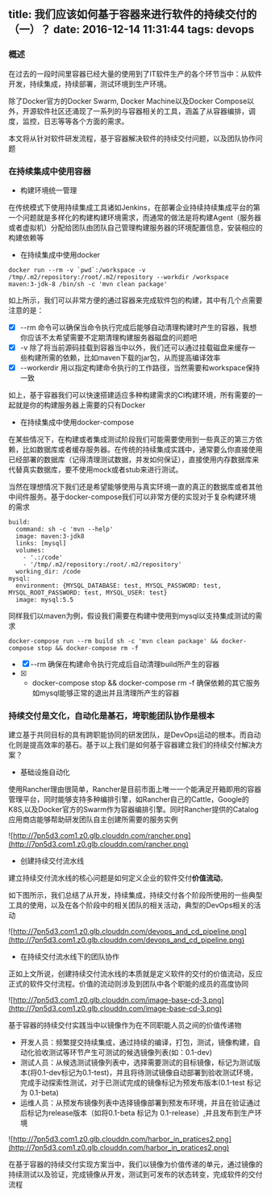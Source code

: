 title: 我们应该如何基于容器来进行软件的持续交付的（一）？
date: 2016-12-14 11:31:44
tags: devops
---

### 概述

在过去的一段时间里容器已经大量的使用到了IT软件生产的各个环节当中：从软件开发，持续集成，持续部署，测试环境到生产环境。

除了Docker官方的Docker Swarm, Docker Machine以及Docker Compose以外，开源软件社区还涌现了一系列的与容器相关的工具，涵盖了从容器编排，调度，监控，日志等等各个方面的需求。

本文将从针对软件研发流程，基于容器解决软件的持续交付问题，以及团队协作问题

### 在持续集成中使用容器

- 构建环境统一管理

在传统模式下使用持续集成工具诸如Jenkins，在部署企业持续持续集成平台的第一个问题就是多样化的构建构建环境需求，而通常的做法是将构建Agent（服务器或者虚拟机）分配给团队由团队自己管理构建服务器的环境配置信息，安装相应的构建依赖等

- 在持续集成中使用docker

```
docker run --rm -v `pwd`:/workspace -v /tmp/.m2/repository:/root/.m2/repository --workdir /workspace  maven:3-jdk-8 /bin/sh -c 'mvn clean package'
```

如上所示，我们可以非常方便的通过容器来完成软件包的构建，其中有几个点需要注意的是：

- [x] --rm 命令可以确保当命令执行完成后能够自动清理构建时产生的容器，我想你应该不太希望需要不定期清理构建服务器磁盘的问题吧
- [x] -v 除了将当前源码挂载到容器当中以外，我们还可以通过挂载磁盘来缓存一些构建所需的依赖，比如maven下载的jar包，从而提高编译效率
- [x] --workerdir 用以指定构建命令执行的工作路径，当然需要和workspace保持一致

如上，基于容器我们可以快速搭建适应多种构建需求的CI构建环境，所有需要的一起就是你的构建服务器上需要的只有Docker

- 在持续集成中使用docker-compose

在某些情况下，在构建或者集成测试阶段我们可能需要使用到一些真正的第三方依赖，比如数据库或者缓存服务器。在传统的持续集成实践中，通常要么你直接使用已经部署的数据库（记得清理测试数据，并发如何保证），直接使用内存数据库来代替真实数据库，要不使用mock或者stub来进行测试。

当然在理想情况下我们还是希望能够使用与真实环境一直的真正的数据库或者其他中间件服务。基于docker-compose我们可以非常方便的实现对于复杂构建环境的需求

```
build:
  command: sh -c 'mvn --help'
  image: maven:3-jdk8
  links: [mysql]
  volumes:
    - '.:/code'
    - '/tmp/.m2/repository:/root/.m2/repository'
  working_dir: /code
mysql:
  environment: {MYSQL_DATABASE: test, MYSQL_PASSWORD: test, MYSQL_ROOT_PASSWORD: test, MYSQL_USER: test}
  image: mysql:5.5
```

同样我们以maven为例，假设我们需要在构建中使用到mysql以支持集成测试的需求

```
docker-compose run --rm build sh -c 'mvn clean package' && docker-compose stop && docker-compose rm -f
```

- [x] --rm 确保在构建命令执行完成后自动清理build所产生的容器
- [x] - docker-compose stop && docker-compose rm -f 确保依赖的其它服务如mysql能够正常的退出并且清理所产生的容器

### 持续交付是文化，自动化是基石，垮职能团队协作是根本

建立基于共同目标的具有跨职能协同的研发团队，是DevOps运动的根本。而自动化则是提高效率的基石。基于以上我们是如何基于容器建立我们的持续交付解决方案？

- 基础设施自动化

使用Rancher理由很简单，Rancher是目前市面上唯一一个能满足开箱即用的容器管理平台，同时能够支持多种编排引擎，如Rancher自己的Cattle，Google的K8S,以及Docker官方的Swarm作为容器编排引擎。同时Rancher提供的Catalog应用商店能够帮助研发团队自主创建所需要的服务实例

![http://7pn5d3.com1.z0.glb.clouddn.com/rancher.png](http://7pn5d3.com1.z0.glb.clouddn.com/rancher.png)

- 创建持续交付流水线

建立持续交付流水线的核心问题是如何定义企业的软件交付**价值流动**。

如下图所示，我们总结了从开发，持续集成，持续交付各个阶段所使用的一些典型工具的使用，以及在各个阶段中的相关团队的相关活动，典型的DevOps相关的活动

![http://7pn5d3.com1.z0.glb.clouddn.com/devops_and_cd_pipeline.png](http://7pn5d3.com1.z0.glb.clouddn.com/devops_and_cd_pipeline.png)

- 在持续交付流水线下的团队协作

正如上文所说，创建持续交付流水线的本质就是定义软件的交付的价值流动，反应正式的软件交付流程。价值的流动则涉及到团队中各个职能的成员的高度协同

![http://7pn5d3.com1.z0.glb.clouddn.com/image-base-cd-3.png](http://7pn5d3.com1.z0.glb.clouddn.com/image-base-cd-3.png)

基于容器的持续交付实践当中以镜像作为在不同职能人员之间的价值传递物

- 开发人员：频繁提交持续集成，通过持续的编译，打包，测试，镜像构建，自动化验收测试等环节产生可测试的候选镜像列表(如：0.1-dev)
- 测试人员：从候选测试镜像列表中，选择需要测试的目标镜像，标记为测试版本(将0.1-dev标记为0.1-test)，并且将待测试镜像自动部署到验收测试环境，完成手动探索性测试，对于已测试完成的镜像标记为预发布版本(0.1-test 标记为 0.1-beta)
- 运维人员：从预发布镜像列表中选择镜像部署到预发布环境，并且在验证通过后标记为release版本（如将0.1-beta 标记为 0.1-release）,并且发布到生产环境

![http://7pn5d3.com1.z0.glb.clouddn.com/harbor_in_pratices2.png](http://7pn5d3.com1.z0.glb.clouddn.com/harbor_in_pratices2.png)

在基于容器的持续交付实现方案当中，我们以镜像为价值传递的单元，通过镜像的持续测试以及验证，完成镜像从开发，测试到可发布的状态转变，完成软件的交付流程
